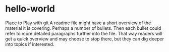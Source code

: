 # hello-world
Place to Play with git
A readme file might have a short overview of the material it is covering. Perhaps a number of bullets. Then each bullet could refer to more detailed paragraphs further into the file. That way readers will get a quick overview and may choose to stop there, but they can dig deeper into topics if interested.
